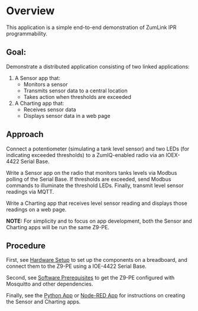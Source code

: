 # Overview

This application is a simple end-to-end demonstration of ZumLink IPR programmability.

## Goal:

Demonstrate a distributed application consisting of two linked applications:

1. A Sensor app that:
    - Monitors a sensor
    - Transmits sensor data to a central location
    - Takes action when thresholds are exceeded
2. A Charting app that:
    - Receives sensor data
    - Displays sensor data in a web page


## Approach

Connect a potentiometer (simulating a tank level sensor) and two LEDs (for indicating exceeded thresholds) to a ZumIQ-enabled radio via an IOEX-4422 Serial Base.

Write a Sensor app on the radio that monitors tanks levels via Modbus polling of the Serial Base. If thresholds are exceeded, send Modbus commands to illuminate the threshold LEDs. Finally, transmit level sensor readings via MQTT.

Write a Charting app that receives level sensor reading and displays those readings on a web page.

**NOTE:** For simplicity and to focus on app development, both the Sensor and Charting apps will be run the same Z9-PE.

## Procedure

First, see [Hardware Setup](hardware-setup.md) to set up the components on a breadboard, and connect them to the Z9-PE using a IOE-4422 Serial Base.

Second, see [Software Prerequisites](software-prerequisites.md) to get the Z9-PE configured with Mosquitto and other dependencies.

Finally, see the [Python App](python/README.md) or [Node-RED App](node-red/README.md) for instructions on creating the Sensor and Charting apps.
